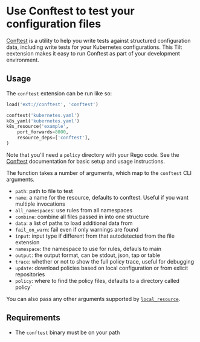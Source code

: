 # Use Conftest to test your configuration files

[Conftest](https://conftest.dev) is a utility to help you write tests against structured configuration data, including  write tests for your Kubernetes configurations. This Tilt eextension makes it easy to run Conftest as part of your development environment.

## Usage

The `conftest` extension can be run like so:

```python
load('ext://conftest', 'conftest')

conftest('kubernetes.yaml')
k8s_yaml('kubernetes.yaml')
k8s_resource('example',
    port_forwards=8000,
    resource_deps=['conftest'],
)
```

Note that you'll need a `policy` directory with your Rego code. See the [Conftest](https://www.conftest.dev/)
documentation for basic setup and usage instructions.

The function takes a number of arguments, which map to the `conftest` CLI arguments.

* `path`: path to file to test
* `name`: a name for the resource, defaults to conftest. Useful if you want multiple invocations
* `all_namespaces`: use rules from all namespaces
* `combine`: combine all files passed in into one structure
* `data`: a list of paths to load additional data from
* `fail_on_warn`: fail even if only warnings are found
* `input`: input type if different from that autodetected from the file extension
* `namespace`: the namespace to use for rules, defauls to main
* `output`: the output format, can be stdout, json, tap or table
* `trace`: whether or not to show the full policy trace, useful for debugging
* `update`: download policies based on local configuration or from exlicit repositories
* `policy`: where to find the policy files, defaults to a directory called policy`

You can also pass any other arguments supported by [`local_resource`](https://docs.tilt.dev/api.html#api.local_resource).


## Requirements

* The `conftest` binary must be on your path
